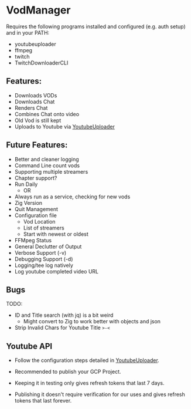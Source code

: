 # VodManager

Requires the following programs installed and configured (e.g. auth setup) and in your PATH:
 - youtubeuploader
 - ffmpeg
 - twitch
 - TwitchDownloaderCLI

## Features:
 - Downloads VODs
 - Downloads Chat
 - Renders Chat
 - Combines Chat onto video
 - Old Vod is still kept
 - Uploads to Youtube via [YoutubeUploader](https://github.com/porjo/youtubeuploader)


## Future Features:
 - Better and cleaner logging
 - Command Line count vods
 - Supporting multiple streamers
 - Chapter support?
 - Run Daily
   - OR
 - Always run as a service, checking for new vods
 - Zig Version
 - Quit Management
 - Configuration file
   - Vod Location
   - List of streamers
   - Start with newest or oldest
 - FFMpeg Status
 - General Declutter of Output
 - Verbose Support (-v)
 - Debugging Support (-d)
 - Logging/tee log natively
 - Log youtube completed video URL

## Bugs

TODO:
- ID and Title search (with jq) is a bit weird
   - Might convert to Zig to work better with objects and json
- Strip Invalid Chars for Youtube Title `>-<`

## Youtube API

 - Follow the configuration steps detailed in [YoutubeUploader](https://github.com/porjo/youtubeuploader).

 - Recommended to publish your GCP Project.

 - Keeping it in testing only gives refresh tokens that last 7 days.

 - Publishing it doesn't require verification for our uses and gives refresh tokens that last forever.